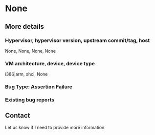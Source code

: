 # None

## More details

### Hypervisor, hypervisor version, upstream commit/tag, host
None, None, None, None

### VM architecture, device, device type
i386|arm, ohci, None

### Bug Type: Assertion Failure

### Existing bug reports


## Contact

Let us know if I need to provide more information.
